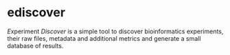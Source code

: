 # ediscover
*E*xperiment *Discover* is a simple tool to discover bioinformatics experiments, their raw files, metadata and additional metrics and generate a small database of results.